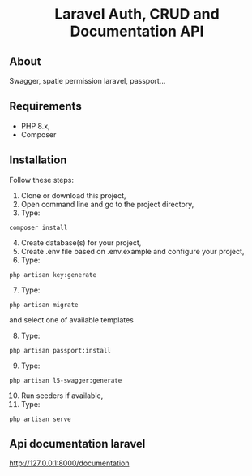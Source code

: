 <h1 align="center">Laravel Auth, CRUD and Documentation API</h1>

## About
Swagger, spatie permission laravel, passport...

## Requirements
- PHP 8.x,
- Composer

## Installation

Follow these steps:
1. Clone or download this project,
2. Open command line and go to the project directory,
3. Type:
```
composer install
```
4. Create database(s) for your project,
5. Create .env file based on .env.example and configure your project,
6. Type:
```
php artisan key:generate
```
7. Type:
```
php artisan migrate
```
and select one of available templates

8. Type:
```
php artisan passport:install
```
9. Type:
```
php artisan l5-swagger:generate
```
10. Run seeders if available,
11. Type:
```
php artisan serve
```
## Api documentation laravel
http://127.0.0.1:8000/documentation
